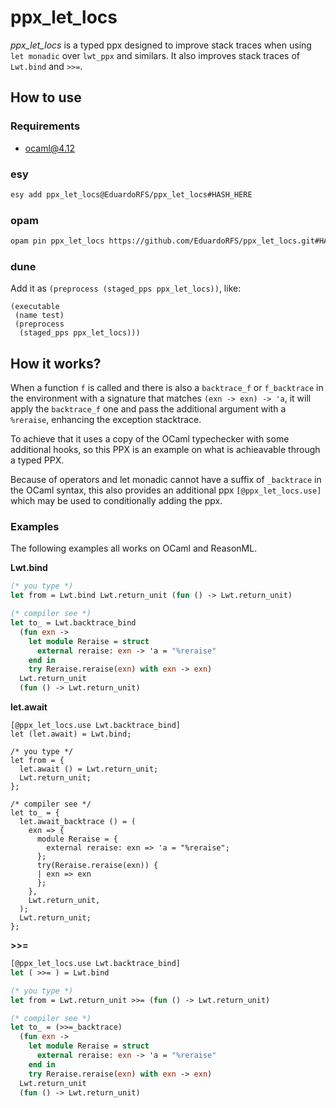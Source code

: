 # ppx_let_locs

_ppx_let_locs_ is a typed ppx designed to improve stack traces when using `let monadic` over `lwt_ppx` and similars. It also improves stack traces of `Lwt.bind` and `>>=`.

## How to use

### Requirements

- ocaml@4.12

### esy

```sh
esy add ppx_let_locs@EduardoRFS/ppx_let_locs#HASH_HERE
```

### opam

```sh
opam pin ppx_let_locs https://github.com/EduardoRFS/ppx_let_locs.git#HASH_HERE
```

### dune

Add it as `(preprocess (staged_pps ppx_let_locs))`, like:

```dune
(executable
 (name test)
 (preprocess
  (staged_pps ppx_let_locs)))
```

## How it works?

When a function `f` is called and there is also a `backtrace_f` or `f_backtrace` in the environment with a signature that matches `(exn -> exn) -> 'a`, it will apply the `backtrace_f` one and pass the additional argument with a `%reraise`, enhancing the exception stacktrace.

To achieve that it uses a copy of the OCaml typechecker with some additional hooks, so this PPX is an example on what is achieavable through a typed PPX.

Because of operators and let monadic cannot have a suffix of `_backtrace` in the OCaml syntax, this also provides an additional ppx `[@ppx_let_locs.use]` which may be used to conditionally adding the ppx.

### Examples

The following examples all works on OCaml and ReasonML.

**Lwt.bind**

```ocaml
(* you type *)
let from = Lwt.bind Lwt.return_unit (fun () -> Lwt.return_unit)

(* compiler see *)
let to_ = Lwt.backtrace_bind
  (fun exn ->
    let module Reraise = struct
      external reraise: exn -> 'a = "%reraise"
    end in
    try Reraise.reraise(exn) with exn -> exn)
  Lwt.return_unit
  (fun () -> Lwt.return_unit)
```

**let.await**

```reason
[@ppx_let_locs.use Lwt.backtrace_bind]
let (let.await) = Lwt.bind;

/* you type */
let from = {
  let.await () = Lwt.return_unit;
  Lwt.return_unit;
};

/* compiler see */
let to_ = {
  let.await_backtrace () = (
    exn => {
      module Reraise = {
        external reraise: exn => 'a = "%reraise";
      };
      try(Reraise.reraise(exn)) {
      | exn => exn
      };
    },
    Lwt.return_unit,
  );
  Lwt.return_unit;
};
```

**>>=**

```ocaml
[@ppx_let_locs.use Lwt.backtrace_bind]
let ( >>= ) = Lwt.bind

(* you type *)
let from = Lwt.return_unit >>= (fun () -> Lwt.return_unit)

(* compiler see *)
let to_ = (>>=_backtrace)
  (fun exn ->
    let module Reraise = struct
      external reraise: exn -> 'a = "%reraise"
    end in
    try Reraise.reraise(exn) with exn -> exn)
  Lwt.return_unit
  (fun () -> Lwt.return_unit)
```
